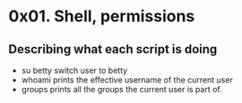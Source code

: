 # 0x01. Shell, permissions

## Describing what each script is doing
* su betty  switch user to betty
* whoami prints the effective username of the current user
* groups prints all the groups the current user is part of.
